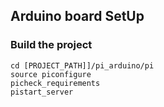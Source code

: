 ## Arduino board SetUp

### Build the project
    cd [PROJECT_PATH]]/pi_arduino/pi
    source piconfigure
    picheck_requirements
    pistart_server

